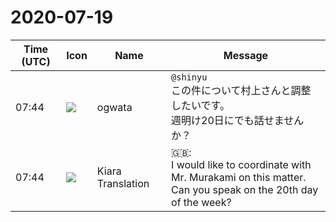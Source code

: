 # 2020-07-19

|Time (UTC)|Icon|Name|Message|
|---|---|---|---|
|07:44|![](https://avatars.slack-edge.com/2019-11-22/845042642576_070441337abaca9fb7b3_72.png)|ogwata|`@shinyu`<br>この件について村上さんと調整したいです。<br>週明け20日にでも話せませんか？|
|07:44|![](https://avatars.slack-edge.com/2019-08-21/732685848020_f3f20736795184660348_72.png)|Kiara Translation|🇬🇧: <br>I would like to coordinate with Mr. Murakami on this matter.<br>Can you speak on the 20th day of the week?|
